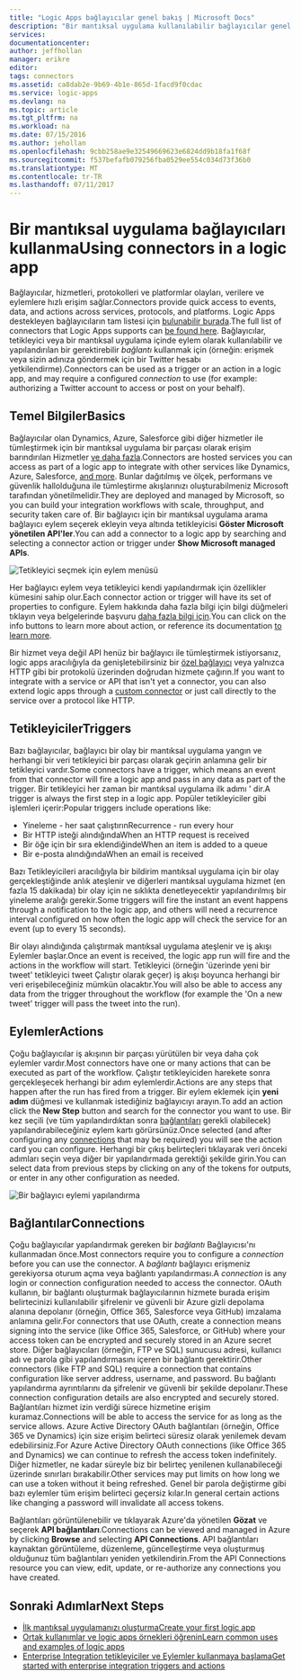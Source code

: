 ```yaml
---
title: "Logic Apps bağlayıcılar genel bakış | Microsoft Docs"
description: "Bir mantıksal uygulama kullanılabilir bağlayıcılar genel bakış"
services: 
documentationcenter: 
author: jeffhollan
manager: erikre
editor: 
tags: connectors
ms.assetid: ca8dab2e-9b69-4b1e-865d-1facd9f0cdac
ms.service: logic-apps
ms.devlang: na
ms.topic: article
ms.tgt_pltfrm: na
ms.workload: na
ms.date: 07/15/2016
ms.author: jehollan
ms.openlocfilehash: 9cbb258ae9e32549669623e6824dd9b18fa1f68f
ms.sourcegitcommit: f537befafb079256fba0529ee554c034d73f36b0
ms.translationtype: MT
ms.contentlocale: tr-TR
ms.lasthandoff: 07/11/2017
---
```

# <a name="using-connectors-in-a-logic-app"></a><span data-ttu-id="eddff-103">Bir mantıksal uygulama bağlayıcıları kullanma</span><span class="sxs-lookup"><span data-stu-id="eddff-103">Using connectors in a logic app</span></span>
<span data-ttu-id="eddff-104">Bağlayıcılar, hizmetleri, protokolleri ve platformlar olayları, verilere ve eylemlere hızlı erişim sağlar.</span><span class="sxs-lookup"><span data-stu-id="eddff-104">Connectors provide quick access to events, data, and actions across services, protocols, and platforms.</span></span>  <span data-ttu-id="eddff-105">Logic Apps destekleyen bağlayıcıların tam listesi için [bulunabilir burada](apis-list.md).</span><span class="sxs-lookup"><span data-stu-id="eddff-105">The full list of connectors that Logic Apps supports can [be found here](apis-list.md).</span></span>  <span data-ttu-id="eddff-106">Bağlayıcılar, tetikleyici veya bir mantıksal uygulama içinde eylem olarak kullanılabilir ve yapılandırılan bir gerektirebilir *bağlantı* kullanmak için (örneğin: erişmek veya sizin adınıza göndermek için bir Twitter hesabı yetkilendirme).</span><span class="sxs-lookup"><span data-stu-id="eddff-106">Connectors can be used as a trigger or an action in a logic app, and may require a configured *connection* to use (for example: authorizing a Twitter account to access or post on your behalf).</span></span>

## <a name="basics"></a><span data-ttu-id="eddff-107">Temel Bilgiler</span><span class="sxs-lookup"><span data-stu-id="eddff-107">Basics</span></span>
<span data-ttu-id="eddff-108">Bağlayıcılar olan Dynamics, Azure, Salesforce gibi diğer hizmetler ile tümleştirmek için bir mantıksal uygulama bir parçası olarak erişim barındırılan Hizmetler [ve daha fazla](apis-list.md).</span><span class="sxs-lookup"><span data-stu-id="eddff-108">Connectors are hosted services you can access as part of a logic app to integrate with other services like Dynamics, Azure, Salesforce, [and more](apis-list.md).</span></span>  <span data-ttu-id="eddff-109">Bunlar dağıtılmış ve ölçek, performans ve güvenlik hallolduğuna ile tümleştirme akışlarınızı oluşturabilmeniz Microsoft tarafından yönetilmelidir.</span><span class="sxs-lookup"><span data-stu-id="eddff-109">They are deployed and managed by Microsoft, so you can build your integration workflows with scale, throughput, and security taken care of.</span></span>  <span data-ttu-id="eddff-110">Bir bağlayıcı için bir mantıksal uygulama arama bağlayıcı eylem seçerek ekleyin veya altında tetikleyicisi **Göster Microsoft yönetilen API'ler**.</span><span class="sxs-lookup"><span data-stu-id="eddff-110">You can add a connector to a logic app by searching and selecting a connector action or trigger under **Show Microsoft managed APIs**.</span></span>

![Tetikleyici seçmek için eylem menüsü][1]

<span data-ttu-id="eddff-112">Her bağlayıcı eylem veya tetikleyici kendi yapılandırmak için özellikler kümesini sahip olur.</span><span class="sxs-lookup"><span data-stu-id="eddff-112">Each connector action or trigger will have its set of properties to configure.</span></span>  <span data-ttu-id="eddff-113">Eylem hakkında daha fazla bilgi için bilgi düğmeleri tıklayın veya belgelerinde başvuru [daha fazla bilgi için](apis-list.md).</span><span class="sxs-lookup"><span data-stu-id="eddff-113">You can click on the info buttons to learn more about action, or reference its documentation [to learn more](apis-list.md).</span></span>

<span data-ttu-id="eddff-114">Bir hizmet veya değil API henüz bir bağlayıcı ile tümleştirmek istiyorsanız, logic apps aracılığıyla da genişletebilirsiniz bir [özel bağlayıcı](../logic-apps/logic-apps-create-api-app.md) veya yalnızca HTTP gibi bir protokolü üzerinden doğrudan hizmete çağırın.</span><span class="sxs-lookup"><span data-stu-id="eddff-114">If you want to integrate with a service or API that isn't yet a connector, you can also extend logic apps through a [custom connector](../logic-apps/logic-apps-create-api-app.md) or just call directly to the service over a protocol like HTTP.</span></span>

## <a name="triggers"></a><span data-ttu-id="eddff-115">Tetikleyiciler</span><span class="sxs-lookup"><span data-stu-id="eddff-115">Triggers</span></span>
<span data-ttu-id="eddff-116">Bazı bağlayıcılar, bağlayıcı bir olay bir mantıksal uygulama yangın ve herhangi bir veri tetikleyici bir parçası olarak geçirin anlamına gelir bir tetikleyici vardır.</span><span class="sxs-lookup"><span data-stu-id="eddff-116">Some connectors have a trigger, which means an event from that connector will fire a logic app and pass in any data as part of the trigger.</span></span>  <span data-ttu-id="eddff-117">Bir tetikleyici her zaman bir mantıksal uygulama ilk adımı ' dir.</span><span class="sxs-lookup"><span data-stu-id="eddff-117">A trigger is always the first step in a logic app.</span></span>  <span data-ttu-id="eddff-118">Popüler tetikleyiciler gibi işlemleri içerir:</span><span class="sxs-lookup"><span data-stu-id="eddff-118">Popular triggers include operations like:</span></span>

* <span data-ttu-id="eddff-119">Yineleme - her saat çalıştırın</span><span class="sxs-lookup"><span data-stu-id="eddff-119">Recurrence - run every hour</span></span>
* <span data-ttu-id="eddff-120">Bir HTTP isteği alındığında</span><span class="sxs-lookup"><span data-stu-id="eddff-120">When an HTTP request is received</span></span>
* <span data-ttu-id="eddff-121">Bir öğe için bir sıra eklendiğinde</span><span class="sxs-lookup"><span data-stu-id="eddff-121">When an item is added to a queue</span></span>
* <span data-ttu-id="eddff-122">Bir e-posta alındığında</span><span class="sxs-lookup"><span data-stu-id="eddff-122">When an email is received</span></span>

<span data-ttu-id="eddff-123">Bazı Tetikleyicileri aracılığıyla bir bildirim mantıksal uygulama için bir olay gerçekleştiğinde anlık ateşlenir ve diğerleri mantıksal uygulama hizmet (en fazla 15 dakikada) bir olay için ne sıklıkta denetleyecektir yapılandırılmış bir yineleme aralığı gerekir.</span><span class="sxs-lookup"><span data-stu-id="eddff-123">Some triggers will fire the instant an event happens through a notification to the logic app, and others will need a recurrence interval configured on how often the logic app will check the service for an event (up to every 15 seconds).</span></span>  

<span data-ttu-id="eddff-124">Bir olayı alındığında çalıştırmak mantıksal uygulama ateşlenir ve iş akışı Eylemler başlar.</span><span class="sxs-lookup"><span data-stu-id="eddff-124">Once an event is received, the logic app run will fire and the actions in the workflow will start.</span></span>  <span data-ttu-id="eddff-125">Tetikleyici (örneğin 'üzerinde yeni bir tweet' tetikleyici tweet Çalıştır olarak geçer) iş akışı boyunca herhangi bir veri erişebileceğiniz mümkün olacaktır.</span><span class="sxs-lookup"><span data-stu-id="eddff-125">You will also be able to access any data from the trigger throughout the workflow (for example the 'On a new tweet' trigger will pass the tweet into the run).</span></span>

## <a name="actions"></a><span data-ttu-id="eddff-126">Eylemler</span><span class="sxs-lookup"><span data-stu-id="eddff-126">Actions</span></span>
<span data-ttu-id="eddff-127">Çoğu bağlayıcılar iş akışının bir parçası yürütülen bir veya daha çok eylemler vardır.</span><span class="sxs-lookup"><span data-stu-id="eddff-127">Most connectors have one or many actions that can be executed as part of the workflow.</span></span>  <span data-ttu-id="eddff-128">Çalıştır tetikleyiciden harekete sonra gerçekleşecek herhangi bir adım eylemlerdir.</span><span class="sxs-lookup"><span data-stu-id="eddff-128">Actions are any steps that happen after the run has fired from a trigger.</span></span>  <span data-ttu-id="eddff-129">Bir eylem eklemek için **yeni adım** düğmesi ve kullanmak istediğiniz bağlayıcıyı arayın.</span><span class="sxs-lookup"><span data-stu-id="eddff-129">To add an action click the **New Step** button and search for the connector you want to use.</span></span>  <span data-ttu-id="eddff-130">Bir kez seçili (ve tüm yapılandırdıktan sonra [bağlantıları](#connections) gerekli olabilecek) yapılandırabileceğiniz eylem kartı görürsünüz.</span><span class="sxs-lookup"><span data-stu-id="eddff-130">Once selected (and after configuring any [connections](#connections) that may be required) you will see the action card you can configure.</span></span>  <span data-ttu-id="eddff-131">Herhangi bir çıkış belirteçleri tıklayarak veri önceki adımları seçin veya diğer bir yapılandırmada gerektiği şekilde girin.</span><span class="sxs-lookup"><span data-stu-id="eddff-131">You can select data from previous steps by clicking on any of the tokens for outputs, or enter in any other configuration as needed.</span></span>

![Bir bağlayıcı eylemi yapılandırma][2]

## <a name="connections"></a><span data-ttu-id="eddff-133">Bağlantılar</span><span class="sxs-lookup"><span data-stu-id="eddff-133">Connections</span></span>
<span data-ttu-id="eddff-134">Çoğu bağlayıcılar yapılandırmak gereken bir *bağlantı* Bağlayıcısı'nı kullanmadan önce.</span><span class="sxs-lookup"><span data-stu-id="eddff-134">Most connectors require you to configure a *connection* before you can use the connector.</span></span>  <span data-ttu-id="eddff-135">A *bağlantı* bağlayıcı erişmeniz gerekiyorsa oturum açma veya bağlantı yapılandırması.</span><span class="sxs-lookup"><span data-stu-id="eddff-135">A *connection* is any login or connection configuration needed to access the connector.</span></span>  <span data-ttu-id="eddff-136">OAuth kullanın, bir bağlantı oluşturmak bağlayıcılarının hizmete burada erişim belirtecinizi kullanılabilir şifrelenir ve güvenli bir Azure gizli depolama alanına depolanır (örneğin, Office 365, Salesforce veya GitHub) imzalama anlamına gelir.</span><span class="sxs-lookup"><span data-stu-id="eddff-136">For connectors that use OAuth, create a connection means signing into the service (like Office 365, Salesforce, or GitHub) where your access token can be encrypted and securely stored in an Azure secret store.</span></span>  <span data-ttu-id="eddff-137">Diğer bağlayıcıları (örneğin, FTP ve SQL) sunucusu adresi, kullanıcı adı ve parola gibi yapılandırmasını içeren bir bağlantı gerektirir.</span><span class="sxs-lookup"><span data-stu-id="eddff-137">Other connectors (like FTP and SQL) require a connection that contains configuration like server address, username, and password.</span></span>  <span data-ttu-id="eddff-138">Bu bağlantı yapılandırma ayrıntılarını da şifrelenir ve güvenli bir şekilde depolanır.</span><span class="sxs-lookup"><span data-stu-id="eddff-138">These connection configuration details are also encrypted and securely stored.</span></span>  <span data-ttu-id="eddff-139">Bağlantıları hizmet izin verdiği sürece hizmetine erişim kuramaz.</span><span class="sxs-lookup"><span data-stu-id="eddff-139">Connections will be able to access the service for as long as the service allows.</span></span>  <span data-ttu-id="eddff-140">Azure Active Directory OAuth bağlantıları (örneğin, Office 365 ve Dynamics) için size erişim belirteci süresiz olarak yenilemek devam edebilirsiniz.</span><span class="sxs-lookup"><span data-stu-id="eddff-140">For Azure Active Directory OAuth connections (like Office 365 and Dynamics) we can continue to refresh the access token indefinitely.</span></span>  <span data-ttu-id="eddff-141">Diğer hizmetler, ne kadar süreyle biz bir belirteç yenilenen kullanabileceği üzerinde sınırları bırakabilir.</span><span class="sxs-lookup"><span data-stu-id="eddff-141">Other services may put limits on how long we can use a token without it being refreshed.</span></span>  <span data-ttu-id="eddff-142">Genel bir parola değiştirme gibi bazı eylemler tüm erişim belirteci geçersiz kılar.</span><span class="sxs-lookup"><span data-stu-id="eddff-142">In general certain actions like changing a password will invalidate all access tokens.</span></span>  

<span data-ttu-id="eddff-143">Bağlantıları görüntülenebilir ve tıklayarak Azure'da yönetilen **Gözat** ve seçerek **API bağlantıları**.</span><span class="sxs-lookup"><span data-stu-id="eddff-143">Connections can be viewed and managed in Azure by clicking **Browse** and selecting **API Connections**.</span></span>  <span data-ttu-id="eddff-144">API bağlantıları kaynaktan görüntüleme, düzenleme, güncelleştirme veya oluşturmuş olduğunuz tüm bağlantıları yeniden yetkilendirin.</span><span class="sxs-lookup"><span data-stu-id="eddff-144">From the API Connections resource you can view, edit, update, or re-authorize any connections you have created.</span></span>

## <a name="next-steps"></a><span data-ttu-id="eddff-145">Sonraki Adımlar</span><span class="sxs-lookup"><span data-stu-id="eddff-145">Next Steps</span></span>
* [<span data-ttu-id="eddff-146">İlk mantıksal uygulamanızı oluşturma</span><span class="sxs-lookup"><span data-stu-id="eddff-146">Create your first logic app</span></span>](../logic-apps/logic-apps-create-a-logic-app.md)
* [<span data-ttu-id="eddff-147">Ortak kullanımlar ve logic apps örnekleri öğrenin</span><span class="sxs-lookup"><span data-stu-id="eddff-147">Learn common uses and examples of logic apps</span></span>](../logic-apps/logic-apps-examples-and-scenarios.md)
* [<span data-ttu-id="eddff-148">Enterprise Integration tetikleyiciler ve Eylemler kullanmaya başlama</span><span class="sxs-lookup"><span data-stu-id="eddff-148">Get started with enterprise integration triggers and actions</span></span>](../logic-apps/logic-apps-enterprise-integration-overview.md)

<!--Image References -->
[1]: ./media/connectors-overview/addAction.png
[2]: ./media/connectors-overview/configureAction.png
